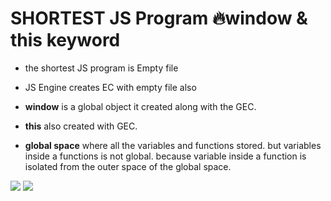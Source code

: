 # SHORTEST JS Program 🔥window & this keyword

- the shortest JS program is Empty file
- JS Engine creates EC with empty file also

- **window** is a global object it created along with the GEC.
- **this** also created with GEC.

- **global space** where all the variables and functions stored. but variables inside a functions is not global. because variable inside a function is isolated from the outer space of the global space.

![](./pics/1.png)
![](./pics/2.png)
